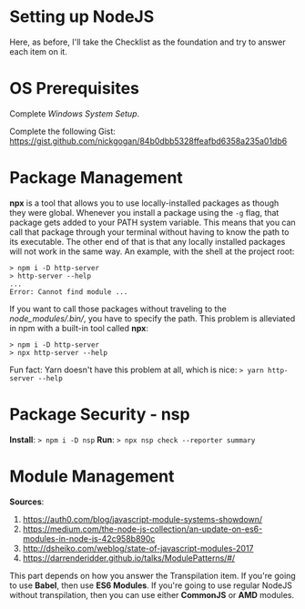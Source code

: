 # Setting up NodeJS

Here, as before, I'll take the Checklist as the foundation and try to answer each item on it.

# OS Prerequisites

Complete _Windows System Setup_.

Complete the following Gist: https://gist.github.com/nickgogan/84b0dbb5328ffeafbd6358a235a01db6

# Package Management

**npx** is a tool that allows you to use locally-installed packages as though they were global. Whenever you install a package using the `-g` flag, that package gets added to your PATH system variable. This means that you can call that package through your terminal without having to know the path to its executable. The other end of that is that any locally installed packages will not work in the same way. An example, with the shell at the project root:

```
> npm i -D http-server
> http-server --help
...
Error: Cannot find module ...
```

If you want to call those packages without traveling to the _node_modules/.bin/_, you have to specify the path. This problem is alleviated in npm with a built-in tool called **npx**:

```
> npm i -D http-server
> npx http-server --help
```

Fun fact: Yarn doesn't have this problem at all, which is nice: `> yarn http-server --help`

# Package Security - nsp

**Install**: `> npm i -D nsp`
**Run**: `> npx nsp check --reporter summary`

# Module Management

**Sources**:

1. https://auth0.com/blog/javascript-module-systems-showdown/
1. https://medium.com/the-node-js-collection/an-update-on-es6-modules-in-node-js-42c958b890c
1. http://dsheiko.com/weblog/state-of-javascript-modules-2017
1. https://darrenderidder.github.io/talks/ModulePatterns/#/

This part depends on how you answer the Transpilation item. If you're going to use **Babel**, then use **ES6 Modules**. If you're going to use regular NodeJS without transpilation, then you can use either **CommonJS** or **AMD** modules.
